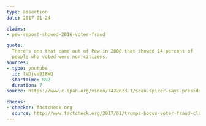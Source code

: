 ```yaml
---
type: assertion
date: 2017-01-24

claims:
- pew-report-showed-2016-voter-fraud

quote:
  There's one that came out of Pew in 2008 that showed 14 percent of
  people who voted were non-citizens.
sources:
- type: youtube
  id: lVDjve9I8WQ
  startTime: 892
  duration: 7
source: https://www.c-span.org/video/?422623-1/sean-spicer-says-president-believes-voter-fraud-occurred-2016

checks:
- checker: factcheck-org
  source: http://www.factcheck.org/2017/01/trumps-bogus-voter-fraud-claims-revisited/
---
```


